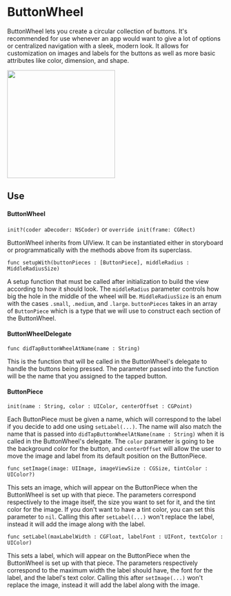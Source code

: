 # ButtonWheel

ButtonWheel lets you create a circular collection of buttons. It's recommended for use whenever an app would want to give a lot of options or centralized navigation with a sleek, modern look. It allows for customization on images and labels for the buttons as well as more basic attributes like color, dimension, and shape.

<img src="http://i.imgur.com/FSdk7kE.png" width="250">


## Use

#### ButtonWheel

`init?(coder aDecoder: NSCoder)` or `override init(frame: CGRect) `

ButtonWheel inherits from UIView. It can be instantiated either in storyboard or programmatically with the methods above from its superclass.

`func setupWith(buttonPieces : [ButtonPiece], middleRadius : MiddleRadiusSize)`

A setup function that must be called after initialization to build the view according to how it should look. The `middleRadius` parameter controls how big the hole in the middle of the wheel will be. `MiddleRadiusSize` is an enum with the cases `.small`, `.medium`, and `.large`. `buttonPieces` takes in an array of `ButtonPiece` which is a type that we will use to construct each section of the ButtonWheel.

#### ButtonWheelDelegate


`func didTapButtonWheelAtName(name : String)`

This is the function that will be called in the ButtonWheel's delegate to handle the buttons being pressed. The parameter passed into the function will be the name that you assigned to the tapped button.

#### ButtonPiece

`init(name : String, color : UIColor, centerOffset : CGPoint)`

Each ButtonPiece must be given a name, which will correspond to the label if you decide to add one using `setLabel(...)`. The name will also match the name that is passed into `didTapButtonWheelAtName(name : String)` when it is called in the ButtonWheel's delegate. The `color` parameter is going to be the background color for the button, and `centerOffset` will allow the user to move the image and label from its default position on the ButtonPiece.

`func setImage(image: UIImage, imageViewSize : CGSize, tintColor : UIColor?)`

This sets an image, which will appear on the ButtonPiece when the ButtonWheel is set up with that piece. The parameters correspond respectively to the image itself, the size you want to set for it, and the tint color for the image. If you don't want to have a tint color, you can set this parameter to `nil`. Calling this after `setLabel(...)` won't replace the label, instead it will add the image along with the label.

`func setLabel(maxLabelWidth : CGFloat, labelFont : UIFont, textColor : UIColor)`

This sets a label, which will appear on the ButtonPiece when the ButtonWheel is set up with that piece. The parameters respectively correspond to the maximum width the label should have, the font for the label, and the label's text color. Calling this after `setImage(...)` won't replace the image, instead it will add the label along with the image.

